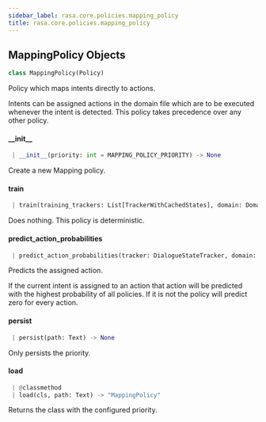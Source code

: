 ```yaml
---
sidebar_label: rasa.core.policies.mapping_policy
title: rasa.core.policies.mapping_policy
---
```


## MappingPolicy Objects

```python
class MappingPolicy(Policy)
```

Policy which maps intents directly to actions.

Intents can be assigned actions in the domain file which are to be
executed whenever the intent is detected. This policy takes precedence over
any other policy.

#### \_\_init\_\_

```python
 | __init__(priority: int = MAPPING_POLICY_PRIORITY) -> None
```

Create a new Mapping policy.

#### train

```python
 | train(training_trackers: List[TrackerWithCachedStates], domain: Domain, interpreter: NaturalLanguageInterpreter, **kwargs: Any, ,) -> None
```

Does nothing. This policy is deterministic.

#### predict\_action\_probabilities

```python
 | predict_action_probabilities(tracker: DialogueStateTracker, domain: Domain, interpreter: NaturalLanguageInterpreter, **kwargs: Any, ,) -> List[float]
```

Predicts the assigned action.

If the current intent is assigned to an action that action will be
predicted with the highest probability of all policies. If it is not
the policy will predict zero for every action.

#### persist

```python
 | persist(path: Text) -> None
```

Only persists the priority.

#### load

```python
 | @classmethod
 | load(cls, path: Text) -> "MappingPolicy"
```

Returns the class with the configured priority.

